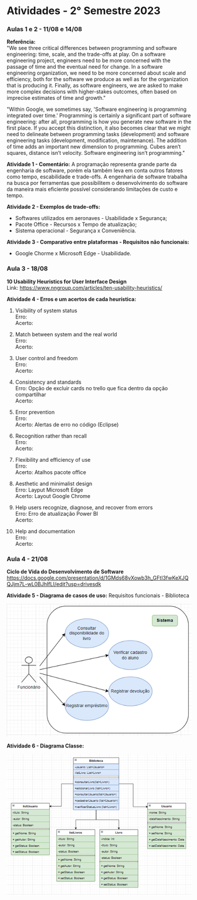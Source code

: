 # Atividades - 2° Semestre 2023 

<h3>Aulas 1 e 2 - 11/08 e 14/08</h3>

**Referência:** <br>
"We see three critical differences between programming and software engineering: time, scale, and the trade-offs at play. On a software engineering project, engineers need to be more concerned with the passage of time and the eventual need for change. In a software engineering organization, we need to be more concerned about scale and efficiency, both for the software we produce as well as for the organization that is producing it. Finally, as software engineers, we are asked to make more complex decisions with higher-stakes outcomes, often based on imprecise estimates of time and growth."

"Within Google, we sometimes say, 'Software engineering is programming integrated over time.' Programming is certainly a significant part of software engineering: after all, programming is how you generate new software in the first place. If you accept this distinction, it also becomes clear that we might need to delineate between programming tasks (development) and software engineering tasks (development, modification, maintenance). The addition of time adds an important new dimension to programming. Cubes aren’t squares, distance isn’t velocity. Software engineering isn’t programming."


**Atividade 1 - Comentário:** A programação representa grande parte da engenharia de software, porém ela também leva em conta outros fatores como tempo, escabilidade e trade-offs. A engenharia de software trabalha na busca por ferramentas que possibilitem o desenvolvimento do software da maneira mais eficiente possível considerando limitações de custo e tempo.  

**Atividade 2 - Exemplos de trade-offs:**
  * Softwares utilizados em aeronaves - Usabilidade x Segurança;
  * Pacote Office - Recursos x Tempo de atualização;
  * Sistema operacional - Segurança x Conveniência.

**Atividade 3 - Comparativo entre plataformas - Requisitos não funcionais:**
  * Google Chorme x Microsoft Edge -  Usabilidade.
  
<h3>Aula 3 - 18/08</h3>

**10 Usability Heuristics for User Interface Design** <br>
Link: https://www.nngroup.com/articles/ten-usability-heuristics/

**Atividade 4 - Erros e um acertos de cada heurística:**

1. Visibility of system status<br>
Erro: <br>
Acerto: <br>

2. Match between system and the real world<br>
Erro: <br>
Acerto: <br>

3. User control and freedom<br>
Erro: <br>
Acerto: <br> 

4. Consistency and standards<br>
Erro: Opção de excluir cards no trello que fica dentro da opção compartilhar<br>
Acerto: <br>

5. Error prevention<br>
Erro: <br>
Acerto: Alertas de erro no código (Eclipse)<br>

6. Recognition rather than recall<br>
Erro: <br>
Acerto: <br>

7. Flexibility and efficiency of use<br>
Erro: <br>
Acerto: Atalhos pacote office <br>

8. Aesthetic and minimalist design<br>
Erro: Layput Microsoft Edge<br>
Acerto: Layout Google Chrome<br>

9. Help users recognize, diagnose, and recover from errors<br>
Erro: Erro de atualização Power BI<br>
Acerto: <br>

10. Help and documentation<br>
Erro:<br>
Acerto:<br>

<h3>Aula 4 - 21/08</h3>

**Ciclo de Vida do Desenvolvimento de Software**
https://docs.google.com/presentation/d/1GMds68vXowb3h_GFtI3fwKeXJQQJjm7L-wL0BJhIfLI/edit?usp=drivesdk

**Atividade 5 - Diagrama de casos de uso:**
Requisitos funcionais - Biblioteca

<img src=https://github.com/BeatrizPlacido/Bertoti/blob/41adb4cee854d53337855aef85a2d74e8a4ef3b4/Engenharia%20SW/Diagrama%20de%20caso%20de%20uso%20-%20Biblioteca.PNG> <br>

**Atividade 6 - Diagrama Classe:**

<img src=https://github.com/BeatrizPlacido/Bertoti/blob/main/Engenharia%20SW/Diagrama%20de%20Classe%20atualizado.PNG>

